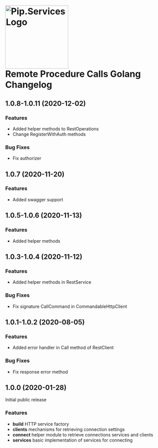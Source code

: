 # <img src="https://uploads-ssl.webflow.com/5ea5d3315186cf5ec60c3ee4/5edf1c94ce4c859f2b188094_logo.svg" alt="Pip.Services Logo" width="200"> <br/> Remote Procedure Calls Golang Changelog

## <a name="1.0.8-1.0.11"></a> 1.0.8-1.0.11 (2020-12-02) 

### Features

* Added helper methods to RestOperations
* Change RegisterWithAuth methods

### Bug Fixes
* Fix authorizer

## <a name="1.0.7"></a> 1.0.7 (2020-11-20) 

### Features

* Added swagger support

## <a name="1.0.5-1.0.6"></a> 1.0.5-1.0.6 (2020-11-13) 

### Features

* Added helper methods

## <a name="1.0.3-1.0.4"></a> 1.0.3-1.0.4 (2020-11-12) 

### Features

* Added helper methods in RestService

### Bug Fixes
* Fix signature CallCommand in CommandableHttpClient

## <a name="1.0.1-1.0.2"></a> 1.0.1-1.0.2 (2020-08-05) 

### Features

* Added error handler in Call method of RestClient

### Bug Fixes
* Fix response error method

## <a name="1.0.0"></a> 1.0.0 (2020-01-28) 

Initial public release

### Features

* **build** HTTP service factory
* **clients** mechanisms for retrieving connection settings
* **connect** helper module to retrieve connections services and clients
* **services** basic implementation of services for connecting

